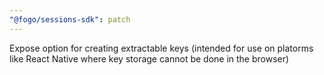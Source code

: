 ```yaml
---
"@fogo/sessions-sdk": patch
---
```


Expose option for creating extractable keys (intended for use on platorms like React Native where key storage cannot be done in the browser)
